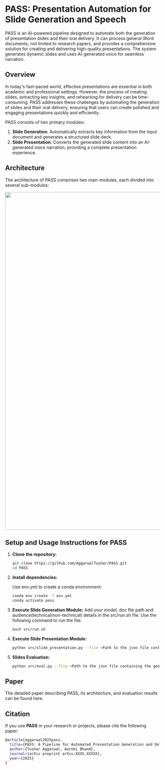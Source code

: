 # PASS: Presentation Automation for Slide Generation and Speech

PASS is an AI-powered pipeline designed to automate both the generation of presentation slides and their oral delivery. It can process general Word documents, not limited to research papers, and provides a comprehensive solution for creating and delivering high-quality presentations. The system generates dynamic slides and uses AI-generated voice for seamless narration.

## Overview

In today's fast-paced world, effective presentations are essential in both academic and professional settings. However, the process of creating slides, extracting key insights, and rehearsing for delivery can be time-consuming. PASS addresses these challenges by automating the generation of slides and their oral delivery, ensuring that users can create polished and engaging presentations quickly and efficiently.

PASS consists of two primary modules:

1. **Slide Generation**: Automatically extracts key information from the input document and generates a structured slide deck.
2. **Slide Presentation**: Converts the generated slide content into an AI-generated voice narration, providing a complete presentation experience.

## Architecture

The architecture of PASS comprises two main modules, each divided into several sub-modules:

<img src="https://github.com/user-attachments/assets/910fc4a9-a76c-427b-81d9-55156eaa91a1" width="1100" />


## Setup and Usage Instructions for PASS

1. **Clone the repository:**
   ```bash
   git clone https://github.com/AggarwalTushar/PASS.git
   cd PASS

2. **Install dependencies:**
   
    Use env.yml to create a conda environment:
   ```bash
   conda env create -f env.yml
   conda activate pass
   
3. **Execute Slide Generation Module:**
   Add your model, doc file path and audience(technical/non-technical) details in the src/run.sh file. Use the following command to run the file:
   ```bash
   bash src/run.sh
   
4. **Execute Slide Presentation Module:**
   ```bash
   python src/slide_presentation.py --file <Path to the json file containing the content before summarization - ({OUTPUT_DIR}/generations/{model}/content/{AUDIENCE_TYPE)_slide_content.json)>
   
5. **Slides Evaluation:**
   ```bash
   python src/eval.py --file <Path to the json file containing the generated slides - ({OUTPUT_DIR}/generations/{model}/content/{AUDIENCE_TYPE)_slides.json)> --type <Redundancy, Relevance, Coherence>

## Paper
The detailed paper describing PASS, its architecture, and evaluation results can be found here.

## Citation
If you use **PASS** in your research or projects, please cite the following paper:

```bash
@article{aggarwal2025pass,
  title={PASS: A Pipeline for Automated Presentation Generation and Delivery},
  author={Tushar Aggarwal, Aarohi Bhand},
  journal={arXiv preprint arXiv:XXXX.XXXXX},
  year={2025}
}
